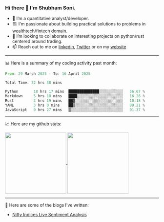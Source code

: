 ### Hi there 👋 I'm Shubham Soni.

- 🔭 I’m a quantitative analyst/developer.
- 🏗 I'm passionate about building practical solutions to problems in wealthtech/fintech domain.
- 👯 I’m looking to collaborate on interesting projects on python/rust centered around trading.
- 📫 Reach out to me on [linkedin](https://linkedin.com/in/shubxam), [Twitter](https://x.com/shubxam) or on my [website](https://shubxam.tech)

---

📊 Here is a summary of my coding activity past month:

<!--START_SECTION:waka-->

```rust
From: 29 March 2025 - To: 16 April 2025

Total Time: 32 hrs 38 mins

Python       18 hrs 17 mins  ██████████████░░░░░░░░░░░   56.07 %
Markdown     5 hrs 18 mins   ████░░░░░░░░░░░░░░░░░░░░░   16.26 %
Rust         3 hrs 19 mins   ██▓░░░░░░░░░░░░░░░░░░░░░░   10.18 %
YAML         3 hrs 0 mins    ██▒░░░░░░░░░░░░░░░░░░░░░░   09.21 %
JavaScript   0 hrs 27 mins   ▒░░░░░░░░░░░░░░░░░░░░░░░░   01.37 %
```

<!--END_SECTION:waka-->

---

📈 Here are my github stats:

<a href="https://github.com/shubxam">
  <img height=200 align="center" src="https://github-readme-stats.vercel.app/api/?username=shubxam&theme=dark&show=prs_merged_percentage&hide_rank=true&disable_animations=true&card_width=450" />
</a>
<a href="https://github.com/shubxam">
  <img height=200 align="center" src="https://github-readme-stats.vercel.app/api/top-langs/?username=shubxam&hide=HTML,CSS,Jupyter%20Notebook,Dart&size_weight=0.5&count_weight=0.5&hide_progress=true&card_width=100" />
</a>

---

📝 Here are some of the blogs I've written:

<!-- BLOG-POST-LIST:START -->
- [Nifty Indices Live Sentiment Analysis](https://shubxam.tech/nifty-indices-live-sentiment-analysis/)
<!-- BLOG-POST-LIST:END -->
